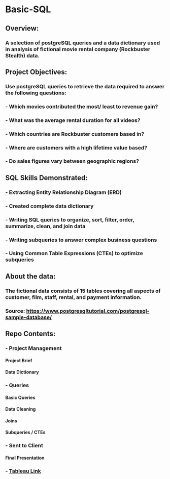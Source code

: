 # Basic-SQL
## Overview: 
### A selection of postgreSQL queries and a data dictionary used in analysis of fictional movie rental company (Rockbuster Stealth) data.
## Project Objectives:
### Use postgreSQL queries to retrieve the data required to answer the following questions:
### - Which movies contributed the most/ least to revenue gain?
### - What was the average rental duration for all videos?
### - Which countries are Rockbuster customers based in?
### - Where are customers with a high lifetime value based?
### - Do sales figures vary between geographic regions?
## SQL Skills Demonstrated:
### - Extracting Entity Relationship Diagram (ERD)
### - Created complete data dictionary
### - Writing SQL queries to organize, sort, filter, order, summarize, clean, and join data
### - Writing subqueries to answer complex business questions
### - Using Common Table Expressions (CTEs) to optimize subqueries
## About the data:
### The fictional data consists of 15 tables covering all aspects of customer, film, staff, rental, and payment information.
### Source: https://www.postgresqltutorial.com/postgresql-sample-database/
## Repo Contents:
### - Project Management
#### Project Brief
#### Data Dictionary
### - Queries
#### Basic Queries
#### Data Cleaning
#### Joins
#### Subqueries / CTEs
### - Sent to Client
#### Final Presentation
### - [Tableau Link](https://public.tableau.com/app/profile/scott.ellis1807/viz/Rockbuster_16416872789260/3_CountriesPaymentmap)
